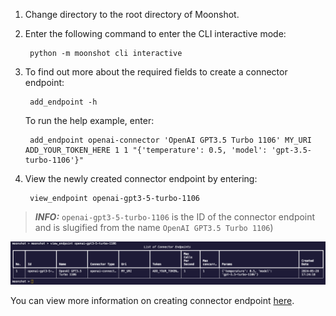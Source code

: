 1. Change directory to the root directory of Moonshot. 

2. Enter the following command to enter the CLI interactive mode:
    
        python -m moonshot cli interactive

3. To find out more about the required fields to create a connector endpoint:

        add_endpoint -h

    To run the help example, enter:

        add_endpoint openai-connector 'OpenAI GPT3.5 Turbo 1106' MY_URI ADD_YOUR_TOKEN_HERE 1 1 "{'temperature': 0.5, 'model': 'gpt-3.5-turbo-1106'}"

4. View the newly created connector endpoint by entering:
     
        view_endpoint openai-gpt3-5-turbo-1106

> **_INFO:_**  `openai-gpt3-5-turbo-1106` is the ID of the connector endpoint and is slugified from the name `OpenAI GPT3.5 Turbo 1106`)

![connector endpoint](images/connector_endpoint.png)


You can view more information on creating connector endpoint [here](../../cli/connecting_endpoints.md#creating-an-endpoint-connector).
